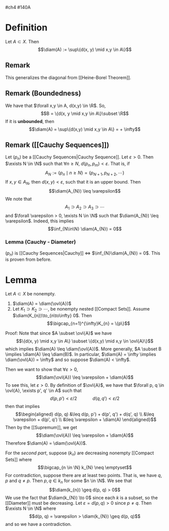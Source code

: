 #ch4 #140A
# Definition 
Let $A \subset X$. Then 
$$\diam(A) := \sup\{d(x, y) \mid x,y \in A\}$$
## Remark 
This generalizes the diagonal from [[Heine-Borel Theorem]]. 

## Remark (Boundedness)
We have that $\forall x,y \in A, d(x,y) \in \R$. So, 
$$B = \{d(x, y \mid x,y \in A\}\subset \R$$
If it is **unbounded**, then 
$$\diam(A) = \sup\{d(x,y) \mid x,y \in A\} = + \infty$$
## Remark ([[Cauchy Sequences]])
Let $(p_{n})$ be a [[Cauchy Sequences|Cauchy Sequence]]. Let $\varepsilon > 0$. Then $\exists N \in \N$ such that $\forall n \geq N$, $d(p_{n},p_{m})< \varepsilon$. That is, if
$$A_{N} := \{p_{n}\mid n \geq N\} = \{p_{N+1}, p_{N+2}, \cdots\}$$
If $x,y \in A_{N}$, then $d(x,y) < \varepsilon$, such that it is an upper bound. Then
$$\diam(A_{N}) \leq \varepsilon$$
We note that 
$$A_{1}\supset A_{2} \supset A_{3} \supset \cdots$$
and $\forall \varepsilon > 0, \exists N \in \N$ such that $\diam(A_{N}) \leq \varepsilon$. Indeed, this implies
$$\inf_{N\in\N} \diam(A_{N}) = 0$$
### Lemma (Cauchy - Diameter)
$(p_{n})$ is [[Cauchy Sequences|Cauchy]] $\iff$ $\inf_{N}\diam(A_{N}) = 0$. This is proven from before.

# Lemma 
Let $A \subset X$ be nonempty. 
1. $\diam(A) = \diam(\ovl{A})$
2. Let $K_{1} \supset K_{2} \supset \cdots$, be nonempty nested [[Compact Sets]]. Assume $\diam(K_{n})\to_{n\to\infty} 0$. Then $$\bigcap_{n=1}^{\infty}K_{n} = \{p\}$$

Proof:
Note that since $A \subset \ovl{A}$ we have 
$$\{d(x, y) \mid x,y \in A\} \subset \{d(x,y) \mid x,y \in \ovl{A}\}$$
which implies $\diam(A) \leq \diam(\ovl{A})$. More generally, $A \subset B \implies \diam(A) \leq \diam(B)$. In particular, $\diam(A) = \infty \implies \diam(\ovl{A}) = \infty$ and so suppose $\diam(A) < \infty$. 

Then we want to show that $\forall \varepsilon > 0,$
$$\diam(\ovl{A}) \leq \varepsilon + \diam(A)$$
To see this, let $\varepsilon > 0$. By definition of $\ovl{A}$, we have that $\forall p, q \in \ovl{A}, \exists p', q' \in A$ such that 
$$d(p, p') < \varepsilon/2 \quad\quad\quad d(q, q') < \varepsilon / 2$$
then that implies 
$$\begin{aligned}
d(p, q) 
&\leq d(p, p') + d(p', q') + d(q', q) \\ 
&\leq \varepsilon + d(p', q') \\
&\leq \varepsilon + \diam(A)
\end{aligned}$$
Then by the [[Supremum]], we get
$$\diam(\ovl{A}) \leq \varepsilon + \diam(A)$$
Therefore $\diam(A) = \diam(\ovl{A})$. 

For the *second part*, suppose $(k_{n})$ are decreasing nonempty [[Compact Sets]] where
$$\bigcap_{n \in \N} k_{N} \neq \emptyset$$
For contradiction, suppose there are at least two points. That is, we have $q,p$ and $q \neq p$. Then $p,q \in k_{n}$ for some $n \in \N$. We see that 
$$\diam(k_{n}) \geq d(p, q) > 0$$
We use the fact that $\diam(k_{N}) \to 0$ since each $k$ is a subset, so the [[Diameter]] must be decreasing. Let $\varepsilon = d(p, q) > 0$ since $p \neq q$. Then $\exists N \in \N$ where 
$$d(p, q) = \varepsilon > \diam(k_{N}) \geq d(p, q)$$
and so we have a contradiction. 